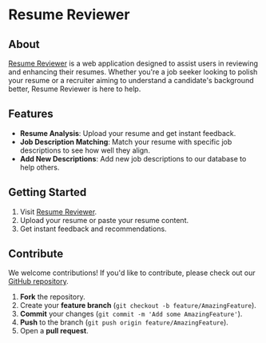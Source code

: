 # Resume Reviewer

## About

[Resume Reviewer](https://resume-reviewer.ruck.io) is a web application designed to assist users in reviewing and enhancing their resumes. Whether you're a job seeker looking to polish your resume or a recruiter aiming to understand a candidate's background better, Resume Reviewer is here to help.

## Features

- **Resume Analysis**: Upload your resume and get instant feedback.
- **Job Description Matching**: Match your resume with specific job descriptions to see how well they align.
- **Add New Descriptions**: Add new job descriptions to our database to help others.

## Getting Started

1. Visit [Resume Reviewer](https://resume-reviewer.ruck.io).
2. Upload your resume or paste your resume content.
3. Get instant feedback and recommendations.

## Contribute

We welcome contributions! If you'd like to contribute, please check out our [GitHub repository](https://github.com/ruckc/resume-reviewer).

1. **Fork** the repository.
2. Create your **feature branch** (`git checkout -b feature/AmazingFeature`).
3. **Commit** your changes (`git commit -m 'Add some AmazingFeature'`).
4. **Push** to the branch (`git push origin feature/AmazingFeature`).
5. Open a **pull request**.
